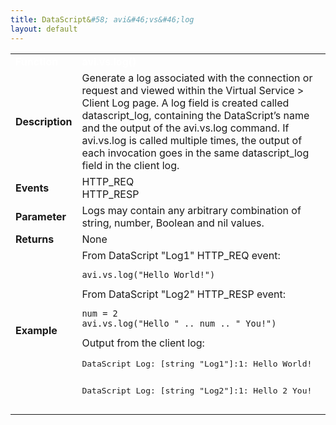 ```yaml
---
title: DataScript&#58; avi&#46;vs&#46;log
layout: default
---
```

<table class="table table-hover table table-bordered table-hover">  
<tbody>       
<tr>   
<td><span style="color: white; font-size: medium;"><strong>Function</strong></span></td>
<td><span style="color: white;"><b>avi.vs.log()</b></span></td>
</tr>
<tr>   
<td><span style="font-size: medium;"><strong>Description</strong></span></td>
<td>Generate a log associated with the connection or request and viewed within the Virtual Service &gt; Client Log page. A log field is created called datascript_log, containing the DataScript’s name and the output of the avi.vs.log command. If avi.vs.log is called multiple times, the output of each invocation goes in the same datascript_log field in the client log.</td>
</tr>
<tr>   
<td><span style="font-size: medium;"><strong>Events</strong></span></td>
<td>HTTP_REQ<br> HTTP_RESP</td>
</tr>
<tr>   
<td><span style="font-size: medium;"><strong>Parameter</strong></span></td>
<td>Logs may contain any arbitrary combination of string, number, Boolean and nil values.</td>
</tr>
<tr>   
<td><span style="font-size: medium;"><strong>Returns</strong></span></td>
<td>None</td>
</tr>
<tr>   
<td><span style="font-size: medium;"><strong>Example</strong></span></td>
<td> From DataScript "Log1" HTTP_REQ event:<br> 
<!-- Crayon Syntax Highlighter v2.7.1 --> <pre><code class="language-lua">avi.vs.log("Hello World!")</code></pre> 
<!-- [Format Time: 0.0007 seconds] --> From DataScript "Log2" HTTP_RESP event:<br> 
<!-- Crayon Syntax Highlighter v2.7.1 --> <pre><code class="language-lua">num = 2
avi.vs.log("Hello " .. num .. " You!")</code></pre> 
<!-- [Format Time: 0.0012 seconds] --> Output from the client log:<p></p> <pre crayon="false" class="">DataScript Log: [string "Log1"]:1: Hello World!

DataScript Log: [string "Log2"]:1: Hello 2 You!</pre></td>
</tr>
</tbody>
</table> 